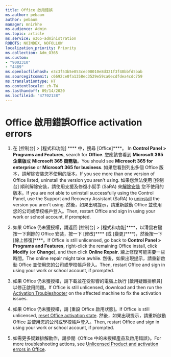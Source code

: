 ```yaml
---
title: Office 啟用錯誤
ms.author: pebaum
author: pebaum
manager: mnirkhe
ms.audience: Admin
ms.topic: article
ms.service: o365-administration
ROBOTS: NOINDEX, NOFOLLOW
localization_priority: Priority
ms.collection: Adm_O365
ms.custom:
- "9002310"
- "4489"
ms.openlocfilehash: e3c3f53b5e053cec00010e8d321f3f48bbfd5bab
ms.sourcegitcommit: c6692ce0fa1358ec3529e59ca0ecdfdea4cdc759
ms.translationtype: HT
ms.contentlocale: zh-TW
ms.lasthandoff: 09/14/2020
ms.locfileid: "47702138"
---
```

# <a name="office-activation-errors"></a><span data-ttu-id="c6fc1-102">Office 啟用錯誤</span><span class="sxs-lookup"><span data-stu-id="c6fc1-102">Office activation errors</span></span>

1. <span data-ttu-id="c6fc1-103">在 [控制台] > [程式和功能] \*\*\*\* 中，搜尋 [Office]\*\*\*\*。 </span><span class="sxs-lookup"><span data-stu-id="c6fc1-103">In **Control Panel > Programs and Features**, search for **Office**.</span></span> <span data-ttu-id="c6fc1-104">您應該會看到 **Microsoft 365 企業版**或 **Microsoft 365 商務版**。</span><span class="sxs-lookup"><span data-stu-id="c6fc1-104">You should see **Microsoft 365 for enterprise** or **Microsoft 365 for business**.</span></span> <span data-ttu-id="c6fc1-105">如果您看到列出多個 Office 版本，請解除安裝您不使用的版本。</span><span class="sxs-lookup"><span data-stu-id="c6fc1-105">If you see more than one version of Office listed, uninstall the version you aren't using.</span></span> <span data-ttu-id="c6fc1-106">如果您無法使用 [控制台] 順利解除安裝，請使用支援及修復小幫手 (SaRA) 來[解除安裝](https://aka.ms/SARA-OfficeUninstall-Alchemy) 您不使用的版本。</span><span class="sxs-lookup"><span data-stu-id="c6fc1-106">If you are not able to uninstall successfully using the Control Panel, use the Support and Recovery Assistant (SaRA) to [uninstall](https://aka.ms/SARA-OfficeUninstall-Alchemy) the version you aren't using.</span></span> <span data-ttu-id="c6fc1-107">然後，如果出現提示，請重新啟動 Office 並使用您的公司或學校帳戶登入。</span><span class="sxs-lookup"><span data-stu-id="c6fc1-107">Then, restart Office and sign in using your work or school account, if prompted.</span></span> 

2. <span data-ttu-id="c6fc1-108">如果 Office 仍未獲授權，請返回 [控制台] > [程式和功能]\*\*\*\*，以滑鼠右鍵按一下剩餘的 Office 安裝，按一下 [修改]\*\*\*\* (或 [變更]\*\*\*\*)，然後按一下 [線上修復]\*\*\*\*。</span><span class="sxs-lookup"><span data-stu-id="c6fc1-108">If Office is still unlicensed, go back to **Control Panel > Programs and Features**, right-click the remaining Office install, click **Modify** (or **Change**), and then click **Online Repair**.</span></span> <span data-ttu-id="c6fc1-109">線上修復可能需要一些時間。</span><span class="sxs-lookup"><span data-stu-id="c6fc1-109">The online repair might take awhile.</span></span> <span data-ttu-id="c6fc1-110">然後，如果出現提示，請重新啟動 Office 並使用您的公司或學校帳戶登入。</span><span class="sxs-lookup"><span data-stu-id="c6fc1-110">Then, restart Office and sign in using your work or school account, if prompted.</span></span> 

3. <span data-ttu-id="c6fc1-111">如果 Office 仍未獲授權，請下載並在受影響的電腦上執行 [啟用疑難排解員][](https://aka.ms/SARA-OfficeActivation-Alchemy) 以修正啟用問題。</span><span class="sxs-lookup"><span data-stu-id="c6fc1-111">If Office is still unlicensed, download and then run the [Activation Troubleshooter](https://aka.ms/SARA-OfficeActivation-Alchemy) on the affected machine to fix the activation issues.</span></span> 

4. <span data-ttu-id="c6fc1-112">如果 Office 仍未獲授權，請 [重設 Office 啟用狀態][](https://docs.microsoft.com/office365/troubleshoot/activation/reset-office-365-proplus-activation-state)。</span><span class="sxs-lookup"><span data-stu-id="c6fc1-112">If Office is still unlicensed, [reset Office activation state](https://docs.microsoft.com/office365/troubleshoot/activation/reset-office-365-proplus-activation-state).</span></span> <span data-ttu-id="c6fc1-113">然後，如果出現提示，請重新啟動 Office 並使用您的公司或學校帳戶登入。</span><span class="sxs-lookup"><span data-stu-id="c6fc1-113">Then, restart Office and sign in using your work or school account, if prompted.</span></span>  

5. <span data-ttu-id="c6fc1-114">如需更多疑難排解動作，請參閱《Office 中的未授權產品及啟用錯誤》[](https://support.office.com/article/unlicensed-product-and-activation-errors-in-office-0d23d3c0-c19c-4b2f-9845-5344fedc4380)。</span><span class="sxs-lookup"><span data-stu-id="c6fc1-114">For more troubleshooting actions, see [Unlicensed Product and activation errors in Office](https://support.office.com/article/unlicensed-product-and-activation-errors-in-office-0d23d3c0-c19c-4b2f-9845-5344fedc4380).</span></span>

